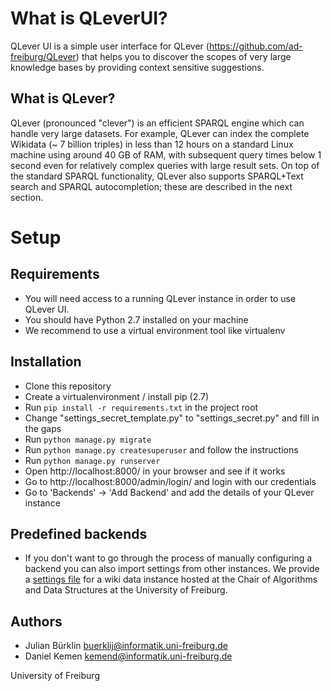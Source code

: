 # What is QLeverUI?
QLever UI is a simple user interface for QLever (https://github.com/ad-freiburg/QLever) that helps you to discover the scopes of very large knowledge bases by providing context sensitive suggestions.

## What is QLever?
QLever (pronounced "clever") is an efficient SPARQL engine which can handle very large datasets. For example, QLever can index the complete Wikidata (~ 7 billion triples) in less than 12 hours on a standard Linux machine using around 40 GB of RAM, with subsequent query times below 1 second even for relatively complex queries with large result sets. On top of the standard SPARQL functionality, QLever also supports SPARQL+Text search and SPARQL autocompletion; these are described in the next section.

# Setup

## Requirements
- You will need access to a running QLever instance in order to use QLever UI.
- You should have Python 2.7 installed on your machine
- We recommend to use a virtual environment tool like virtualenv
 
## Installation

- Clone this repository
- Create a virtualenvironment / install pip (2.7)
- Run ```pip install -r requirements.txt``` in the project root
- Change "settings_secret_template.py" to "settings_secret.py" and fill in the gaps
- Run ```python manage.py migrate```
- Run ```python manage.py createsuperuser``` and follow the instructions
- Run ```python manage.py runserver```
- Open http://localhost:8000/ in your browser and see if it works
- Go to http://localhost:8000/admin/login/ and login with our credentials
- Go to 'Backends' -> 'Add Backend' and add the details of your QLever instance

## Predefined backends
- If you don't want to go through the process of manually configuring a backend you can also import settings from other instances. We provide a [settings file](resources/backend-sample.csv) for a wiki data instance hosted at the Chair of Algorithms and Data Structures at the University of Freiburg.

## Authors
- Julian Bürklin <buerklij@informatik.uni-freiburg.de>
- Daniel Kemen <kemend@informatik.uni-freiburg.de>

University of Freiburg